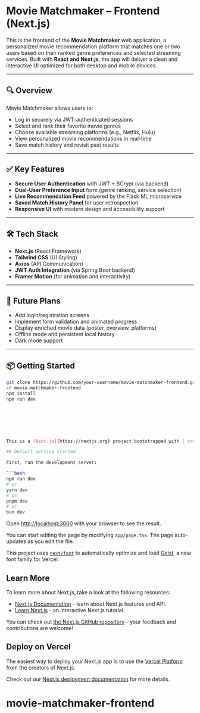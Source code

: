 # Movie Matchmaker – Frontend (Next.js)

This is the frontend of the **Movie Matchmaker** web application, a personalized movie recommendation platform that matches one or two users based on their ranked genre preferences and selected streaming services. Built with **React and Next.js**, the app will deliver a clean and interactive UI optimized for both desktop and mobile devices.

---

## 🔍 Overview

Movie Matchmaker allows users to:
- Log in securely via JWT-authenticated sessions
- Select and rank their favorite movie genres
- Choose available streaming platforms (e.g., Netflix, Hulu)
- View personalized movie recommendations in real-time
- Save match history and revisit past results

---

## ✅ Key Features

- **Secure User Authentication** with JWT + BCrypt (via backend)
- **Dual-User Preference Input** form (genre ranking, service selection)
- **Live Recommendation Feed** powered by the Flask ML microservice
- **Saved Match History Panel** for user retrospection
- **Responsive UI** with modern design and accessibility support

---

## 🛠️ Tech Stack

- **Next.js** (React Framework)
- **Tailwind CSS** (UI Styling)
- **Axios** (API Communication)
- **JWT Auth Integration** (via Spring Boot backend)
- **Framer Motion** (for animation and interactivity)

---

## 🚧 Future Plans

- Add login/registration screens
- Implement form validation and animated progress
- Display enriched movie data (poster, overview, platforms)
- Offline mode and persistent local history
- Dark mode support

---

## 📦 Getting Started

```bash
git clone https://github.com/your-username/movie-matchmaker-frontend.git
cd movie-matchmaker-frontend
npm install
npm run dev







This is a [Next.js](https://nextjs.org) project bootstrapped with [`create-next-app`](https://nextjs.org/docs/app/api-reference/cli/create-next-app).

## Default getting started 

First, run the development server:

```bash
npm run dev
# or
yarn dev
# or
pnpm dev
# or
bun dev
```

Open [http://localhost:3000](http://localhost:3000) with your browser to see the result.

You can start editing the page by modifying `app/page.tsx`. The page auto-updates as you edit the file.

This project uses [`next/font`](https://nextjs.org/docs/app/building-your-application/optimizing/fonts) to automatically optimize and load [Geist](https://vercel.com/font), a new font family for Vercel.

## Learn More

To learn more about Next.js, take a look at the following resources:

- [Next.js Documentation](https://nextjs.org/docs) - learn about Next.js features and API.
- [Learn Next.js](https://nextjs.org/learn) - an interactive Next.js tutorial.

You can check out [the Next.js GitHub repository](https://github.com/vercel/next.js) - your feedback and contributions are welcome!

## Deploy on Vercel

The easiest way to deploy your Next.js app is to use the [Vercel Platform](https://vercel.com/new?utm_medium=default-template&filter=next.js&utm_source=create-next-app&utm_campaign=create-next-app-readme) from the creators of Next.js.

Check out our [Next.js deployment documentation](https://nextjs.org/docs/app/building-your-application/deploying) for more details.
# movie-matchmaker-frontend
